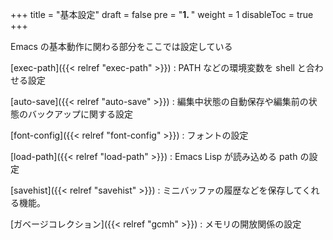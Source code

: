 +++
title = "基本設定"
draft = false
pre = "<b>1. </b>"
weight = 1
disableToc = true
+++

Emacs の基本動作に関わる部分をここでは設定している

[exec-path]({{< relref "exec-path" >}})
: PATH などの環境変数を shell と合わせる設定

[auto-save]({{< relref "auto-save" >}})
: 編集中状態の自動保存や編集前の状態のバックアップに関する設定

[font-config]({{< relref "font-config" >}})
: フォントの設定

[load-path]({{< relref "load-path" >}})
: Emacs Lisp が読み込める path の設定

[savehist]({{< relref "savehist" >}})
: ミニバッファの履歴などを保存してくれる機能。

[ガベージコレクション]({{< relref "gcmh" >}})
: メモリの開放関係の設定
